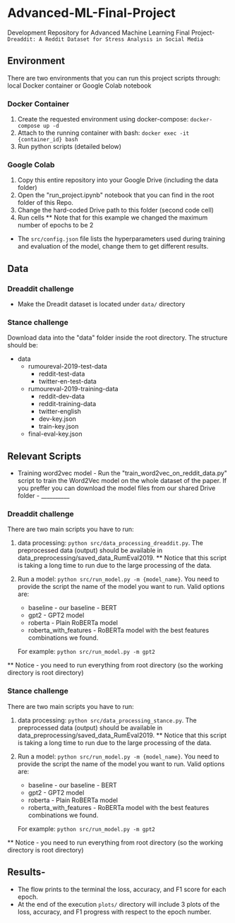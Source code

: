 # Advanced-ML-Final-Project
Development Repository for Advanced Machine Learning Final Project-
`Dreaddit: A Reddit Dataset for Stress Analysis in Social Media`

## Environment
There are two environments that you can run this project scripts through: local Docker container or Google Colab notebook 
### Docker Container
1. Create the requested environment using docker-compose: `docker-compose up -d`
2. Attach to the running container with bash: `docker exec -it {container_id} bash`
3. Run python scripts (detailed below)
### Google Colab
1. Copy this entire repository into your Google Drive (including the data folder)
2. Open the "run_project.ipynb" notebook that you can find in the root folder of this Repo.
3. Change the hard-coded Drive path to this folder (second code cell)
4. Run cells
** Note that for this example we changed the maximum number of epochs to be 2

* The `src/config.json` file lists the hyperparameters used during training and evaluation of the model, change them to get different results.

## Data
### Dreaddit challenge
- Make the Dreadit dataset is located under `data/` directory

### Stance challenge
Download data into the "data" folder inside the root directory. 
The structure should be:
- data
    - rumoureval-2019-test-data
        - reddit-test-data
        - twitter-en-test-data
    - rumoureval-2019-training-data
        - reddit-dev-data
        - reddit-training-data
        - twitter-english
        - dev-key.json
        - train-key.json
    - final-eval-key.json

## Relevant Scripts
- Training word2vec model - Run the "train_word2vec_on_reddit_data.py" script to train the Word2Vec model on the whole dataset of the paper.
If you preffer you can download the model files from our shared Drive folder - __________

### Dreaddit challenge
There are two main scripts you have to run:
1. data processing: `python src/data_processing_dreaddit.py`. 
The preprocessed data (output) should be available in data_preprocessing/saved_data_RumEval2019.
** Notice that this script is taking a long time to run due to the large processing of the data.
2. Run a model: `python src/run_model.py -m {model_name}`. You need to provide the script the name of the model you want to run.
Valid options are:
    - baseline - our baseline - BERT
    - gpt2 - GPT2 model
    - roberta - Plain RoBERTa model
    - roberta_with_features - RoBERTa model with the best features combinations we found.

    For example: `python src/run_model.py -m gpt2`

** Notice - you need to run everything from root directory (so the working directory is root directory)

### Stance challenge
There are two main scripts you have to run:
1. data processing: `python src/data_processing_stance.py`. 
The preprocessed data (output) should be available in data_preprocessing/saved_data_RumEval2019.
** Notice that this script is taking a long time to run due to the large processing of the data.
2. Run a model: `python src/run_model.py -m {model_name}`. You need to provide the script the name of the model you want to run.
Valid options are:
    - baseline - our baseline - BERT
    - gpt2 - GPT2 model
    - roberta - Plain RoBERTa model
    - roberta_with_features - RoBERTa model with the best features combinations we found.

    For example: `python src/run_model.py -m gpt2`

** Notice - you need to run everything from root directory (so the working directory is root directory)

## Results-
- The flow prints to the terminal the loss, accuracy, and F1 score for each epoch.
- At the end of the execution `plots/` directory will include 3 plots of the loss, accuracy, and F1 progress with respect to the epoch number.